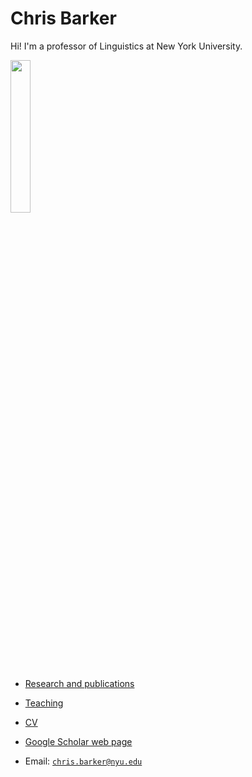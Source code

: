 # Chris Barker 

Hi!  I'm a professor of Linguistics at New York University.

<img src="https://cb125.github.io/docs/assets/images/barker-2023.jpg" width="25%">

* [Research and publications](research.md)

* [Teaching](teaching.md)

* [CV](barker-cv.pdf)

* [Google Scholar web page](https://scholar.google.com/citations?user=LnwVXPIAAAAJ)

* Email: <code>chris.barker@nyu.edu</code>
